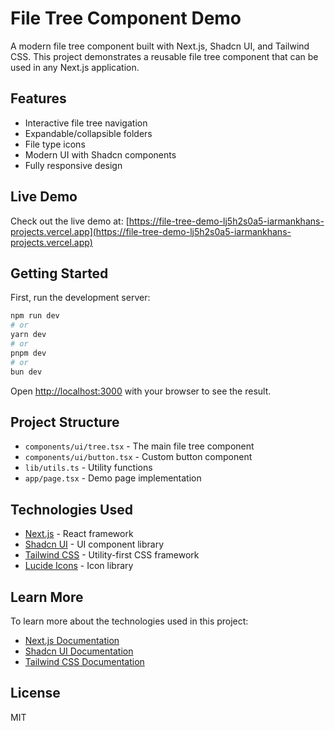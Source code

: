 # File Tree Component Demo

A modern file tree component built with Next.js, Shadcn UI, and Tailwind CSS. This project demonstrates a reusable file tree component that can be used in any Next.js application.

## Features

- Interactive file tree navigation
- Expandable/collapsible folders
- File type icons
- Modern UI with Shadcn components
- Fully responsive design

## Live Demo

Check out the live demo at: [https://file-tree-demo-lj5h2s0a5-iarmankhans-projects.vercel.app](https://file-tree-demo-lj5h2s0a5-iarmankhans-projects.vercel.app)

## Getting Started

First, run the development server:

```bash
npm run dev
# or
yarn dev
# or
pnpm dev
# or
bun dev
```

Open [http://localhost:3000](http://localhost:3000) with your browser to see the result.

## Project Structure

- `components/ui/tree.tsx` - The main file tree component
- `components/ui/button.tsx` - Custom button component
- `lib/utils.ts` - Utility functions
- `app/page.tsx` - Demo page implementation

## Technologies Used

- [Next.js](https://nextjs.org) - React framework
- [Shadcn UI](https://ui.shadcn.com) - UI component library
- [Tailwind CSS](https://tailwindcss.com) - Utility-first CSS framework
- [Lucide Icons](https://lucide.dev) - Icon library

## Learn More

To learn more about the technologies used in this project:

- [Next.js Documentation](https://nextjs.org/docs)
- [Shadcn UI Documentation](https://ui.shadcn.com/docs)
- [Tailwind CSS Documentation](https://tailwindcss.com/docs)

## License

MIT
